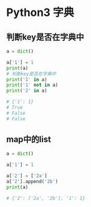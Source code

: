 Python3 字典
==

## 判断key是否在字典中
```py
a = dict()

a['1'] = 1
print(a)
# 判断key是否在字典中
print('1' in a)
print('1' not in a)
print('2' in a)

# {'1': 1}
# True
# False
# False
```

## map中的list
```py
a = dict()

a['1'] = 1

a['2'] = ['2a']
a['2'].append('2b')
print(a)

# {'2': ['2a', '2b'], '1': 1}
```

